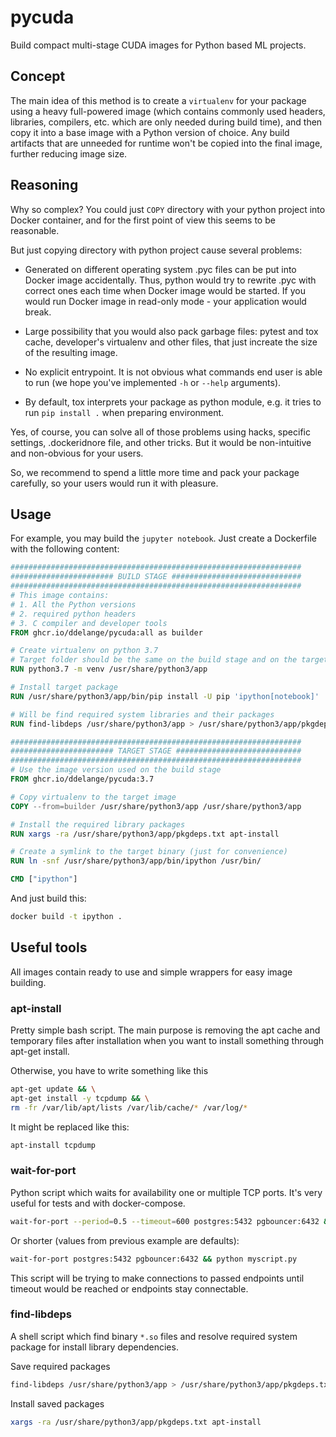 # pycuda

Build compact multi-stage CUDA images for Python based ML projects.


## Concept

The main idea of this method is to create a `virtualenv` for your package using a
heavy full-powered image (which contains commonly 
used headers, libraries, compilers, etc. which are only needed during build time), and then copy it into a
base image with a Python version of choice.
Any build artifacts that are unneeded for runtime won't be copied into the final image, further reducing image size.

## Reasoning

Why so complex? You could just `COPY` directory with your python project into 
Docker container, and for the first point of view this seems to be reasonable. 

But just copying directory with python project cause several problems:

- Generated on different operating system .pyc files can be put into Docker 
  image accidentally. Thus, python would try to rewrite .pyc with correct ones 
  each time when Docker image would be started. If you would run Docker image 
  in read-only mode - your application would break.  
   
- Large possibility that you would also pack garbage files: pytest and tox 
  cache, developer's virtualenv and other files, that just increate the size of 
  the resulting image.

- No explicit entrypoint. It is not obvious what commands end user is able to 
  run (we hope you've implemented `-h` or `--help` arguments).

- By default, tox interprets your package as python module, e.g. it tries to 
  run `pip install .` when preparing environment.

Yes, of course, you can solve all of those problems using hacks, specific
settings, .dockeridnore file, and other tricks. But it would be non-intuitive 
and non-obvious for your users.

So, we recommend to spend a little more time and pack your package carefully, 
so your users would run it with pleasure.

## Usage

For example, you may build the `jupyter notebook`. Just create a Dockerfile 
with the following content:

```Dockerfile
#################################################################
####################### BUILD STAGE #############################
#################################################################
# This image contains:
# 1. All the Python versions
# 2. required python headers
# 3. C compiler and developer tools
FROM ghcr.io/ddelange/pycuda:all as builder

# Create virtualenv on python 3.7
# Target folder should be the same on the build stage and on the target stage
RUN python3.7 -m venv /usr/share/python3/app

# Install target package
RUN /usr/share/python3/app/bin/pip install -U pip 'ipython[notebook]'

# Will be find required system libraries and their packages
RUN find-libdeps /usr/share/python3/app > /usr/share/python3/app/pkgdeps.txt

#################################################################
####################### TARGET STAGE ############################
#################################################################
# Use the image version used on the build stage
FROM ghcr.io/ddelange/pycuda:3.7

# Copy virtualenv to the target image
COPY --from=builder /usr/share/python3/app /usr/share/python3/app

# Install the required library packages
RUN xargs -ra /usr/share/python3/app/pkgdeps.txt apt-install

# Create a symlink to the target binary (just for convenience)
RUN ln -snf /usr/share/python3/app/bin/ipython /usr/bin/

CMD ["ipython"]
```

And just build this:
```bash
docker build -t ipython .
```

## Useful tools

All images contain ready to use and simple wrappers for easy image building.

### apt-install

Pretty simple bash script. The main purpose is removing the apt cache and temporary files after installation when you want to install something through apt-get install.

Otherwise, you have to write something like this 

```bash
apt-get update && \
apt-get install -y tcpdump && \
rm -fr /var/lib/apt/lists /var/lib/cache/* /var/log/*
```

It might be replaced like this:
```bash
apt-install tcpdump
```

### wait-for-port

Python script which waits for availability one or multiple TCP ports. It's very useful for tests and with docker-compose.

```bash
wait-for-port --period=0.5 --timeout=600 postgres:5432 pgbouncer:6432 && python myscript.py
```
Or shorter (values from previous example are defaults):
```bash
wait-for-port postgres:5432 pgbouncer:6432 && python myscript.py
```

This script will be trying to make connections to passed endpoints until timeout would be reached or endpoints stay connectable.


### find-libdeps

A shell script which find binary `*.so` files and resolve required system package for install library dependencies.

Save required packages
```bash
find-libdeps /usr/share/python3/app > /usr/share/python3/app/pkgdeps.txt
```

Install saved packages
```bash
xargs -ra /usr/share/python3/app/pkgdeps.txt apt-install
```

